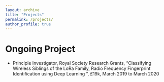 ```yaml
---
layout: archive
title: "Projects"
permalink: /projects/
author_profile: true
---
```


# Ongoing Project
* Principle Investigator, Royal Society Research Grants, “Classifying Wireless Siblings of the LoRa Family, Radio Frequency Fingerprint Identification using Deep Learning ”, £19k, March 2019 to March 2020
